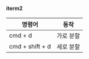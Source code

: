 #### iterm2
| 명령어 | 동작      |
| ------ | --------- |
| cmd + d  | 가로 분할 |
| cmd + shift + d       | 세로 분할          |

